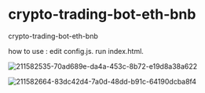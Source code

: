 # crypto-trading-bot-eth-bnb
crypto-trading-bot-eth-bnb



how to use :
edit config.js.
run index.html.

![211582535-70ad689e-da4a-453c-8b72-e19d8a38a622](https://github.com/sxsnc/Eth-Trading-Bot/assets/167494992/c3cac390-ac55-403b-a552-6f833f1b5fc3)


![211582664-83dc42d4-7a0d-48dd-b91c-64190dcba8f4](https://github.com/sxsnc/Eth-Trading-Bot/assets/167494992/53d9b3a2-82f7-4840-b903-077e8396ef5d)
